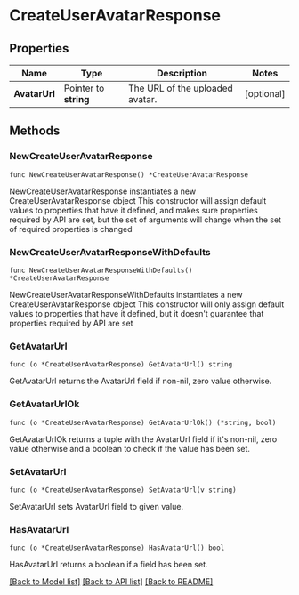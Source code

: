 # CreateUserAvatarResponse

## Properties

Name | Type | Description | Notes
------------ | ------------- | ------------- | -------------
**AvatarUrl** | Pointer to **string** | The URL of the uploaded avatar. | [optional] 

## Methods

### NewCreateUserAvatarResponse

`func NewCreateUserAvatarResponse() *CreateUserAvatarResponse`

NewCreateUserAvatarResponse instantiates a new CreateUserAvatarResponse object
This constructor will assign default values to properties that have it defined,
and makes sure properties required by API are set, but the set of arguments
will change when the set of required properties is changed

### NewCreateUserAvatarResponseWithDefaults

`func NewCreateUserAvatarResponseWithDefaults() *CreateUserAvatarResponse`

NewCreateUserAvatarResponseWithDefaults instantiates a new CreateUserAvatarResponse object
This constructor will only assign default values to properties that have it defined,
but it doesn't guarantee that properties required by API are set

### GetAvatarUrl

`func (o *CreateUserAvatarResponse) GetAvatarUrl() string`

GetAvatarUrl returns the AvatarUrl field if non-nil, zero value otherwise.

### GetAvatarUrlOk

`func (o *CreateUserAvatarResponse) GetAvatarUrlOk() (*string, bool)`

GetAvatarUrlOk returns a tuple with the AvatarUrl field if it's non-nil, zero value otherwise
and a boolean to check if the value has been set.

### SetAvatarUrl

`func (o *CreateUserAvatarResponse) SetAvatarUrl(v string)`

SetAvatarUrl sets AvatarUrl field to given value.

### HasAvatarUrl

`func (o *CreateUserAvatarResponse) HasAvatarUrl() bool`

HasAvatarUrl returns a boolean if a field has been set.


[[Back to Model list]](../README.md#documentation-for-models) [[Back to API list]](../README.md#documentation-for-api-endpoints) [[Back to README]](../README.md)


